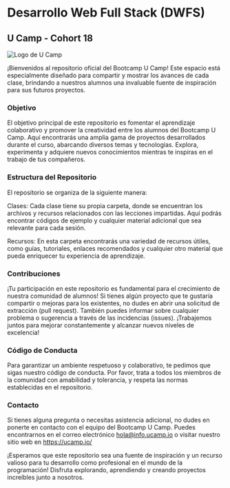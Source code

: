 # Desarrollo Web Full Stack (DWFS)
## U Camp - Cohort 18
![Logo de U Camp](https://ucamp.io/repositorio/uploads/2022/05/logo-top-ucamp.png)

¡Bienvenidos al repositorio oficial del Bootcamp U Camp! Este espacio está especialmente diseñado para compartir y mostrar los avances de cada clase, brindando a nuestros alumnos una invaluable fuente de inspiración para sus futuros proyectos.

### Objetivo
El objetivo principal de este repositorio es fomentar el aprendizaje colaborativo y promover la creatividad entre los alumnos del Bootcamp U Camp. Aquí encontrarás una amplia gama de proyectos desarrollados durante el curso, abarcando diversos temas y tecnologías. Explora, experimenta y adquiere nuevos conocimientos mientras te inspiras en el trabajo de tus compañeros.

### Estructura del Repositorio
El repositorio se organiza de la siguiente manera:

Clases: Cada clase tiene su propia carpeta, donde se encuentran los archivos y recursos relacionados con las lecciones impartidas. Aquí podrás encontrar  códigos de ejemplo y cualquier material adicional que sea relevante para cada sesión.

Recursos: En esta carpeta encontrarás una variedad de recursos útiles, como guías, tutoriales, enlaces recomendados y cualquier otro material que pueda enriquecer tu experiencia de aprendizaje.

### Contribuciones
¡Tu participación en este repositorio es fundamental para el crecimiento de nuestra comunidad de alumnos! Si tienes algún proyecto que te gustaría compartir o mejoras para los existentes, no dudes en abrir una solicitud de extracción (pull request). También puedes informar sobre cualquier problema o sugerencia a través de las incidencias (issues). ¡Trabajemos juntos para mejorar constantemente y alcanzar nuevos niveles de excelencia!

### Código de Conducta
Para garantizar un ambiente respetuoso y colaborativo, te pedimos que sigas nuestro código de conducta. Por favor, trata a todos los miembros de la comunidad con amabilidad y tolerancia, y respeta las normas establecidas en el repositorio.

### Contacto
Si tienes alguna pregunta o necesitas asistencia adicional, no dudes en ponerte en contacto con el equipo del Bootcamp U Camp. Puedes encontrarnos en el correo electrónico hola@info.ucamp.io o visitar nuestro sitio web en https://ucamp.io/

¡Esperamos que este repositorio sea una fuente de inspiración y un recurso valioso para tu desarrollo como profesional en el mundo de la programación! Disfruta explorando, aprendiendo y creando proyectos increíbles junto a nosotros.